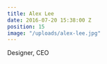 ```yaml
---
title: Alex Lee
date: 2016-07-20 15:38:00 Z
position: 15
image: "/uploads/alex-lee.jpg"
---
```


Designer, CEO
